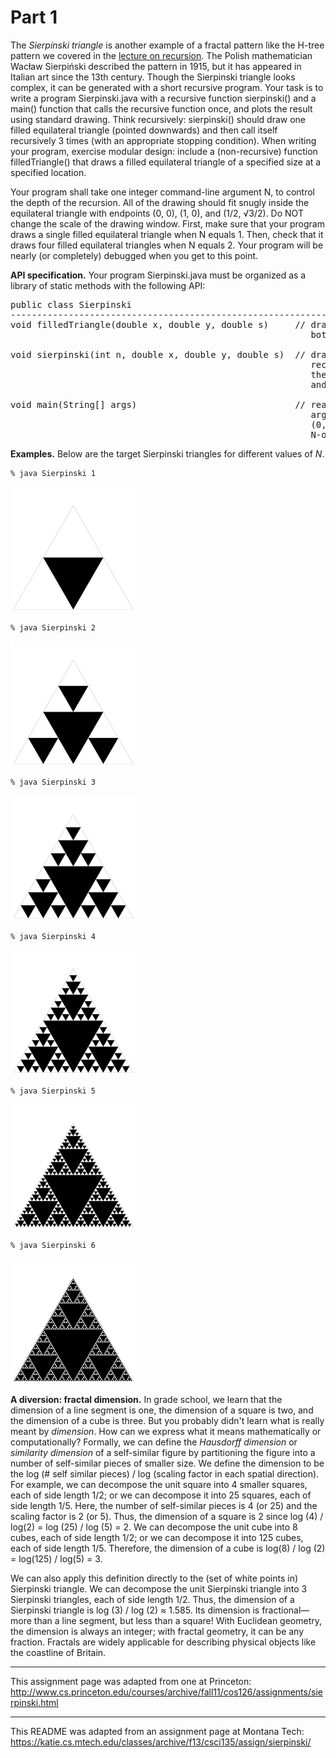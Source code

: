 # Part 1  

The *Sierpinski triangle* is another example of a fractal pattern like the H-tree pattern we covered in the [lecture on recursion](https://katie.cs.mtech.edu/classes/archive/f13/csci135/slides/135-recursion.pdf). The Polish mathematician Wacław Sierpiński described the pattern in 1915, but it has appeared in Italian art since the 13th century. Though the Sierpinski triangle looks complex, it can be generated with a short recursive program. Your task is to write a program Sierpinski.java with a recursive function sierpinski() and a main() function that calls the recursive function once, and plots the result using standard drawing. Think recursively: sierpinski() should draw one filled equilateral triangle (pointed downwards) and then call itself recursively 3 times (with an appropriate stopping condition). When writing your program, exercise modular design: include a (non-recursive) function filledTriangle() that draws a filled equilateral triangle of a specified size at a specified location.  

Your program shall take one integer command-line argument N, to control the depth of the recursion. All of the drawing should fit snugly inside the equilateral triangle with endpoints (0, 0), (1, 0), and (1/2, √3/2). Do NOT change the scale of the drawing window. First, make sure that your program draws a single filled equilateral triangle when N equals 1. Then, check that it draws four filled equilateral triangles when N equals 2. Your program will be nearly (or completely) debugged when you get to this point.  

**API specification.** Your program Sierpinski.java must be organized as a library of static methods with the following API:  

<pre>
public class Sierpinski  
--------------------------------------------------------------------------------  
void filledTriangle(double x, double y, double s)     // draw shaded equilateral triangle with  
                                                         bottom vertex (x, y), side length s  
 
void sierpinski(int n, double x, double y, double s)  // draw one triangle, bottom vertex (x, y), side s;  
                                                         recursively call itself three times to generate  
                                                         the next order Sierpinski triangles above, left  
                                                         and right of current triangle  
  
void main(String[] args)                              // read order of recursion N as a command-line  
                                                         argument; draw gray outline triangle with endpoints  
                                                         (0, 0), (1, 0), and (1/2, √3/2); generate an  
                                                         N-order Sierpinski triangle inside the outline  
</pre>

**Examples.** Below are the target Sierpinski triangles for different values of *N*.  

```console
% java Sierpinski 1	 
```   
   ![Sierpinski triangle of order 1](sierpinski1.png)  

```console
% java Sierpinski 2	
```
   ![Sierpinski triangle of order 2](sierpinski2.png)  

```console
% java Sierpinski 3  
```   
   ![Sierpinski triangle of order 3](sierpinski3.png)  
   
```console
% java Sierpinski 4	
```   
   ![Sierpinski triangle of order 4](sierpinski4.png)  
   
```console
% java Sierpinski 5	
```   
   ![Sierpinski triangle of order 5](sierpinski5.png)  
   
```console
% java Sierpinski 6  
```   
   ![Sierpinski triangle of order 6](sierpinski6.png)  
   
    
**A diversion: fractal dimension.** In grade school, we learn that the dimension of a line segment is one, the dimension of a square is two, and the dimension of a cube is three. But you probably didn't learn what is really meant by *dimension*. How can we express what it means mathematically or computationally? Formally, we can define the *Hausdorff dimension* or *similarity dimension* of a self-similar figure by partitioning the figure into a number of self-similar pieces of smaller size. We define the dimension to be the log (# self similar pieces) / log (scaling factor in each spatial direction). For example, we can decompose the unit square into 4 smaller squares, each of side length 1/2; or we can decompose it into 25 squares, each of side length 1/5. Here, the number of self-similar pieces is 4 (or 25) and the scaling factor is 2 (or 5). Thus, the dimension of a square is 2 since log (4) / log(2) = log (25) / log (5) = 2. We can decompose the unit cube into 8 cubes, each of side length 1/2; or we can decompose it into 125 cubes, each of side length 1/5. Therefore, the dimension of a cube is log(8) / log (2) = log(125) / log(5) = 3.

We can also apply this definition directly to the (set of white points in) Sierpinski triangle. We can decompose the unit Sierpinski triangle into 3 Sierpinski triangles, each of side length 1/2. Thus, the dimension of a Sierpinski triangle is log (3) / log (2) ≈ 1.585. Its dimension is fractional—more than a line segment, but less than a square! With Euclidean geometry, the dimension is always an integer; with fractal geometry, it can be any fraction. Fractals are widely applicable for describing physical objects like the coastline of Britain.

---

This assignment page was adapted from one at Princeton: http://www.cs.princeton.edu/courses/archive/fall11/cos126/assignments/sierpinski.html

---

This README was adapted from an assignment page at Montana Tech: https://katie.cs.mtech.edu/classes/archive/f13/csci135/assign/sierpinski/
